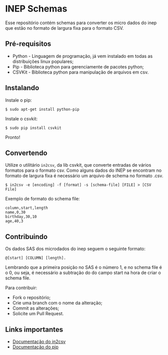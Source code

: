 INEP Schemas
============

Esse repositório contém schemas para converter os micro dados do inep que estão no formato de largura fixa para o formato CSV.

Pré-requisitos
--------------
- Python - Linguagem de programação, já vem instalado em todas as distribuições linux populares;
- Pip - Biblioteca python para gerenciamente de pacotes python;
- CSVKit - Biblioteca python para manipulação de arquivos em csv.

Instalando
----------

Instale o pip:
```
$ sudo apt-get install python-pip
```

Instale o csvkit:
```
$ sudo pip install csvkit
```

Pronto!

Convertendo
------------
Utilize o utilitário `in2csv`, da lib csvkit, que converte entradas de vários formatos para o formato csv. Como alguns dados do INEP se encontram no formato de largura fixa é necessário um arquivo de schema no formato .csv.

```
$ in2csv -e [encoding] -f [format] -s [schema-file] [FILE] > [CSV File]
```

Exemplo de formato do schema file:
```
column,start,length
name,0,30
birthday,30,10
age,40,3
```

Contribuindo
------------
Os dados SAS dos microdados do inep seguem o seguinte formato:
```
@[start] [COLUMN] [length].
```

Lembrando que a primeira posição no SAS é o número 1, e no schema file é o 0, ou seja, é necessário a subtração do do campo start na hora de criar o schema file.

Para contribuir:
- Fork o repositório;
- Crie uma branch com o nome da alteração;
- Commit as alterações;
- Solicite um Pull Request.

Links importantes
-----------
- [Documentação do in2csv](http://csvkit.readthedocs.org/en/latest/scripts/in2csv.html)
- [Documentação do pip](https://pip.pypa.io/en/latest/quickstart.html)




 
